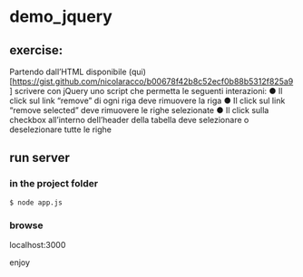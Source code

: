 # demo_jquery

## exercise:
Partendo dall’HTML disponibile (qui)[https://gist.github.com/nicolaracco/b00678f42b8c52ecf0b88b5312f825a9] scrivere con jQuery uno script che permetta le seguenti interazioni:
●	Il click sul link “remove” di ogni riga deve rimuovere la riga
●	Il click sul link “remove selected” deve rimuovere le righe selezionate
●	Il click sulla checkbox all’interno dell’header della tabella deve selezionare o deselezionare tutte le righe

## run server

### in the project folder

`$ node app.js`

### browse

localhost:3000

enjoy

